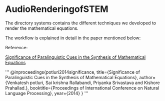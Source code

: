 # AudioRenderingofSTEM

The directory systems contains the different techniques we developed to render the mathematical equations. 

The workflow is explained in detail in the paper mentioned below:


Reference:

[Significance of Paralinguistic Cues in the Synthesis of Mathematical Equations](http://ltrc.iiit.ac.in/icon/2014/proceedings/File36-p150.pdf)

'''
@inproceedings{potluri2014significance,
  title={Significance of Paralinguistic Cues in the Synthesis of Mathematical Equations},
  author={Venkatesh potluri, Sai krishna Rallabandi, Priyanka Srivastava and Kishore Prahallad.},
  booktitle={Proceedings of International Conference on Natural Language Processing},
  year={2014}
}
'''
